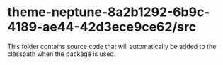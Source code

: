 # theme-neptune-8a2b1292-6b9c-4189-ae44-42d3ece9ce62/src

This folder contains source code that will automatically be added to the classpath when
the package is used.
